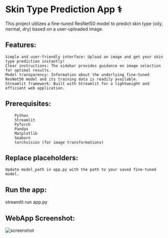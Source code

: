 # Skin Type Prediction App ‍⚕️

This project utilizes a fine-tuned ResNet50 model to predict skin type (oily, normal, dry) based on a user-uploaded image.

## Features:

    Simple and user-friendly interface: Upload an image and get your skin type prediction instantly!
    Clear instructions: The sidebar provides guidance on image selection for optimal results.
    Model transparency: Information about the underlying fine-tuned ResNet50 model and its training data is readily available.
    Streamlit framework: Built with Streamlit for a lightweight and efficient web application.

## Prerequisites:

        Python
        Streamlit
        PyTorch
        Pandas
        Matplotlib
        Seaborn
        torchvision (for image transformations)

## Replace placeholders:

    Update model_path in app.py with the path to your saved fine-tuned model.

## Run the app:

streamlit run app.py

## WebApp Screenshot:
![screenshot](https://github.com/mahadnaseem/DataScienceProjects/assets/122478039/7196e223-3541-4a34-9226-b3f1ab046a0b)

